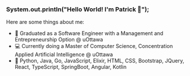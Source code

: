 ### System.out.println("Hello World! I'm Patrick 👋");

Here are some things about me:

- 🏫 Graduated as a Software Engineer with a Management and Entrepreneurship Option @ uOttawa
- 💻 Currently doing a Master of Computer Science, Concentration Applied Artificial Intelligence @ uOttawa
- 💬 Python, Java, Go, JavaScript, Elixir, HTML, CSS, Bootstrap, JQuery, React, TypeScript, SpringBoot, Angular, Kotlin
